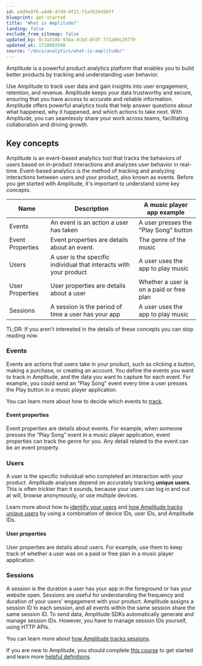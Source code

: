 ```yaml
---
id: e4d9e0f6-a440-47d9-9f21-f1af62645bff
blueprint: get-started
title: 'What is Amplitude?'
landing: false
exclude_from_sitemap: false
updated_by: 0c3a318b-936a-4cbd-8fdf-771a90c297f0
updated_at: 1718902608
source: "/docs/analytics/what-is-amplitude/"
---
```

Amplitude is a powerful product analytics platform that enables you to build better products by tracking and understanding user behavior. 

Use Amplitude to track user data and gain insights into user engagement, retention, and revenue. Amplitude keeps your data trustworthy and secure, ensuring that you have access to accurate and reliable information. Amplitude offers powerful analytics tools that help answer questions about what happened, why it happened, and which actions to take next. With Amplitude, you can seamlessly share your work across teams, facilitating collaboration and driving growth.

## Key concepts

Amplitude is an event-based analytics tool that tracks the behaviors of users based on in-product interactions and analyzes user behavior in real-time. Event-based analytics is the method of tracking and analyzing interactions between users and your product, also known as events. Before you get started with Amplitude, it's important to understand some key concepts. 

| Name             | Description                                                        | A music player app example               |
| ---------------- | ------------------------------------------------------------------ | ---------------------------------------- |
| Events           | An event is an action a user has taken                             | A user presses the "Play Song" button    |
| Event Properties | Event properties are details about an event.                       | The genre of the music                   |
| Users            | A user is the specific individual that interacts with your product | A user uses the app to play music        |
| User Properties  | User properties are details about a user                           | Whether a user is on a paid or free plan |
| Sessions         | A session is the period of time a user has your app                | A user uses the app to play music        |

TL;DR: If you aren't interested in the details of these concepts you can stop reading now. 

### Events

Events are actions that users take in your product, such as clicking a button, making a purchase, or creating an account. You define the events you want to track in Amplitude, and the data you want to capture for each event. For example, you could send an “Play Song” event every time a user presses the Play button in a music player application.

You can learn more about how to decide which events to [track](/docs/get-started/select-events).

#### Event properties

Event properties are details about events. For example, when someone presses the “Play Song” event in a music player application, event properties can track the genre for you. Any detail related to the event can be an event property.

### Users

A user is the specific individual who completed an interaction with your product. Amplitude analyses depend on accurately tracking **unique users**. This is often trickier than it sounds, because your users can log in and out at will, browse anonymously, or use multiple devices. 

Learn more about how to [identify your users](/docs/get-started/understand-user-activity) and [how Amplitude tracks unique users](/docs/cdp/sources/instrument-track-unique-users) by using a combination of device IDs, user IDs, and Amplitude IDs.

#### User properties

User properties are details about users. For example, use them to keep track of whether a user was on a paid or free plan in a music player application.

### Sessions

A session is the duration a user has your app in the foreground or has your website open. Sessions are useful for understanding the frequency and duration of your users' engagement with your product. Amplitude assigns a session ID to each session, and all events within the same session share the same session ID. To send data, Amplitude SDKs automatically generate and manage session IDs. However, you have to manage session IDs yourself, using HTTP APIs. 

You can learn more about [how Amplitude tracks sessions](/docs/cdp/sources/instrument-track-sessions).

If you are new to Amplitude, you should complete [this course](https://academy.amplitude.com/path/getting-started-with-amplitude-analytics-learning-path) to get started and learn more [helpful definitions](/docs/get-started/helpful-definitions).